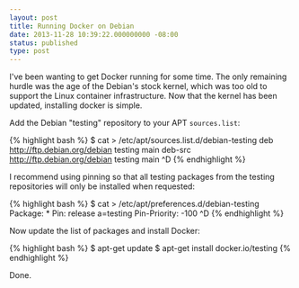 ```yaml
---
layout: post
title: Running Docker on Debian
date: 2013-11-28 10:39:22.000000000 -08:00
status: published
type: post
---
```

I've been wanting to get Docker running for some time. The only
remaining hurdle was the age of the Debian's stock kernel, which
was too old to support the Linux container infrastructure. Now
that the kernel has been updated, installing docker is simple.

Add the Debian "testing" repository to your APT `sources.list`:

{% highlight bash %}
$ cat > /etc/apt/sources.list.d/debian-testing
deb http://ftp.debian.org/debian testing main
deb-src http://ftp.debian.org/debian testing main
^D
{% endhighlight %}

I recommend using pinning so that all testing packages from the
testing repositories will only be installed when requested:

{% highlight bash %}
$ cat > /etc/apt/preferences.d/debian-testing
Package: *
Pin: release a=testing
Pin-Priority: -100
^D
{% endhighlight %}

Now update the list of packages and install Docker:

{% highlight bash %}
$ apt-get update
$ apt-get install docker.io/testing
{% endhighlight %}

Done.
